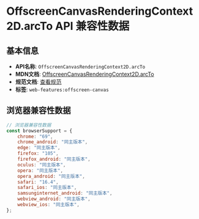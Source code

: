 # OffscreenCanvasRenderingContext2D.arcTo API 兼容性数据

## 基本信息

- **API名称**: `OffscreenCanvasRenderingContext2D.arcTo`
- **MDN文档**: [OffscreenCanvasRenderingContext2D.arcTo](https://developer.mozilla.org/docs/Web/API/CanvasRenderingContext2D/arcTo)
- **规范文档**: [查看规范](https://html.spec.whatwg.org/multipage/canvas.html#dom-context-2d-arcto-dev)
- **标签**: `web-features:offscreen-canvas`

## 浏览器兼容性数据

```javascript
// 浏览器兼容性数据
const browserSupport = {
    chrome: "69",
    chrome_android: "同主版本",
    edge: "同主版本",
    firefox: "105",
    firefox_android: "同主版本",
    oculus: "同主版本",
    opera: "同主版本",
    opera_android: "同主版本",
    safari: "16.4",
    safari_ios: "同主版本",
    samsunginternet_android: "同主版本",
    webview_android: "同主版本",
    webview_ios: "同主版本",
};

```

